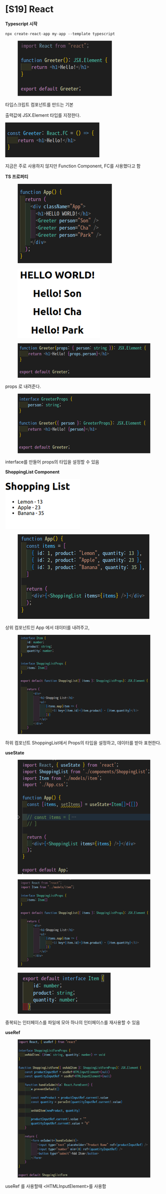 # \[S19] React

**Typescript 시작**

```jsx
npx create-react-app my-app --template typescript
```

<figure><img src="../../../.gitbook/assets/image (1) (1) (1) (1) (1) (1) (1) (1) (1) (1) (1) (1) (1) (1).png" alt=""><figcaption></figcaption></figure>

타입스크립트 컴포넌트를 만드는 기본

출력값에 JSX.Element 타입를 지정한다.

![](<../../../.gitbook/assets/image (69).png>)

지금은 주로 사용하지 않지만 Function Component, FC를 사용했다고 함



**TS 프로퍼티**

<figure><img src="../../../.gitbook/assets/image (165).png" alt=""><figcaption></figcaption></figure>

<figure><img src="../../../.gitbook/assets/image (173).png" alt=""><figcaption></figcaption></figure>

<div data-full-width="false">

<figure><img src="../../../.gitbook/assets/image (114).png" alt=""><figcaption></figcaption></figure>

</div>

props 로 내려준다.

<figure><img src="../../../.gitbook/assets/image (126).png" alt=""><figcaption></figcaption></figure>

interface를 만들어 props의 타입을 설정할 수 있음



**ShoppingList Component**

![](<../../../.gitbook/assets/image (66).png>)

<figure><img src="../../../.gitbook/assets/image (159).png" alt=""><figcaption></figcaption></figure>

상위 컴포넌트인 App 에서 데이터를 내려주고,

<figure><img src="../../../.gitbook/assets/image (156).png" alt=""><figcaption></figcaption></figure>

하위 컴포넌트 ShoppingList에서 Props의 타입을 설정하고, 데이터를 받아 표현한다.



**useState**

<figure><img src="../../../.gitbook/assets/image (166).png" alt=""><figcaption></figcaption></figure>

<figure><img src="../../../.gitbook/assets/image (184).png" alt=""><figcaption></figcaption></figure>

<figure><img src="../../../.gitbook/assets/image (110).png" alt=""><figcaption></figcaption></figure>

중복되는 인터페이스를 파일에 모아 하나의 인터페이스를 재사용할 수 있음



**useRef**

<figure><img src="../../../.gitbook/assets/image (182).png" alt=""><figcaption></figcaption></figure>

useRef 를 사용할때 \<HTMLInputElement>를 사용함
